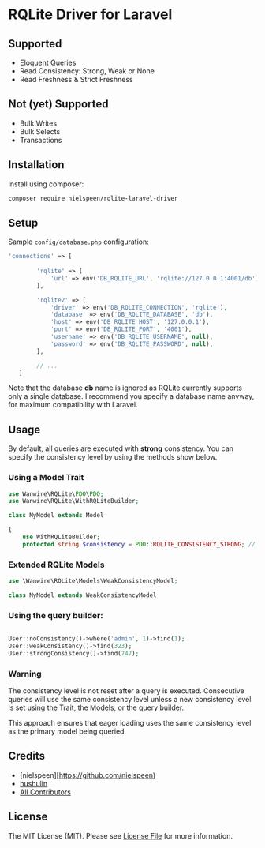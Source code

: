 # RQLite Driver for Laravel

## Supported

* Eloquent Queries
* Read Consistency: Strong, Weak or None
* Read Freshness & Strict Freshness

## Not (yet) Supported

* Bulk Writes
* Bulk Selects
* Transactions

## Installation

Install using composer:

```bash
composer require nielspeen/rqlite-laravel-driver
```

## Setup

Sample ```config/database.php``` configuration:

```php 
'connections' => [
        
        'rqlite' => [
            'url' => env('DB_RQLITE_URL', 'rqlite://127.0.0.1:4001/db'),
        ],

        'rqlite2' => [
            'driver' => env('DB_RQLITE_CONNECTION', 'rqlite'),
            'database' => env('DB_RQLITE_DATABASE', 'db'),
            'host' => env('DB_RQLITE_HOST', '127.0.0.1'),
            'port' => env('DB_RQLITE_PORT', '4001'),
            'username' => env('DB_RQLITE_USERNAME', null),
            'password' => env('DB_RQLITE_PASSWORD', null),
        ],

        // ...
   ]
```

Note that the database **db** name is ignored as RQLite currently supports only a single database. I recommend you specify
a database name anyway, for maximum compatibility with Laravel.

## Usage

By default, all queries are executed with **strong** consistency. You can specify the consistency level by using the 
methods show below.

### Using a Model Trait

```php
use Wanwire\RQLite\PDO\PDO;
use Wanwire\RQLite\WithRQLiteBuilder;

class MyModel extends Model   

{
    use WithRQLiteBuilder;
    protected string $consistency = PDO::RQLITE_CONSISTENCY_STRONG; // or '_WEAK' or '_NONE'
```

### Extended RQLite Models

```php
use \Wanwire\RQLite\Models\WeakConsistencyModel;

class MyModel extends WeakConsistencyModel
```

### Using the query builder:

```php

User::noConsistency()->where('admin', 1)->find(1);
User::weakConsistency()->find(323);
User::strongConsistency()->find(747);
```

### Warning

The consistency level is not reset after a query is executed. Consecutive queries will use the same consistency level 
unless a new consistency level is set using the Trait, the Models, or the query builder.

This approach ensures that eager loading uses the same consistency level as the primary model being queried.

## Credits

- [nielspeen][https://github.com/nielspeen)
- [hushulin](https://github.com/hushulin)
- [All Contributors](../../contributors)

## License

The MIT License (MIT). Please see [License File](LICENSE.md) for more information.
